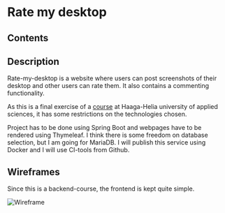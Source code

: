 # Rate my desktop

## Contents


## Description

Rate-my-desktop is a website where users can post screenshots of their desktop and other users can rate them. It also contains a commenting functionality. 

As this is a final exercise of a [course](https://opinto-opas.haaga-helia.fi/course_unit/SWD4TF021) at Haaga-Helia university of applied sciences, it has some restrictions on the technologies chosen. 

Project has to be done using Spring Boot and webpages have to be rendered using Thymeleaf. I think there is some freedom on database selection, but I am going for MariaDB. I will publish this service using Docker and I will use CI-tools from Github. 


## Wireframes

Since this is a backend-course, the frontend is kept quite simple. 

![Wireframe](Docs/Wireframes/Wireframe.svg "Wireframe")


